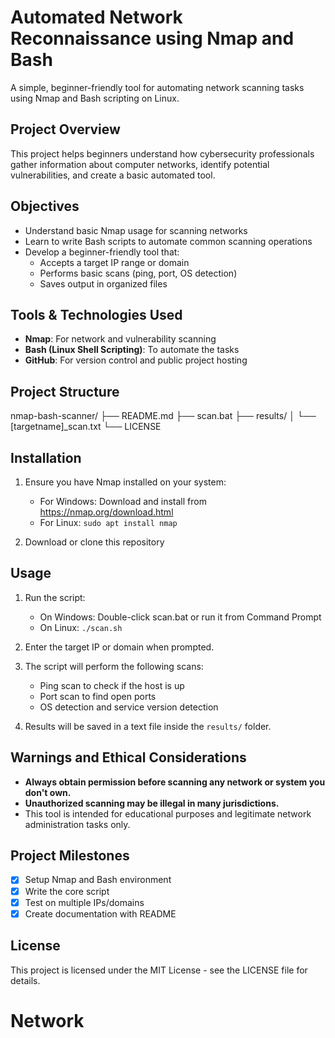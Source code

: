 # Automated Network Reconnaissance using Nmap and Bash

A simple, beginner-friendly tool for automating network scanning tasks using Nmap and Bash scripting on Linux.

## Project Overview

This project helps beginners understand how cybersecurity professionals gather information about computer networks, identify potential vulnerabilities, and create a basic automated tool.

## Objectives

- Understand basic Nmap usage for scanning networks
- Learn to write Bash scripts to automate common scanning operations
- Develop a beginner-friendly tool that:
  - Accepts a target IP range or domain
  - Performs basic scans (ping, port, OS detection)
  - Saves output in organized files

## Tools & Technologies Used

- **Nmap**: For network and vulnerability scanning
- **Bash (Linux Shell Scripting)**: To automate the tasks
- **GitHub**: For version control and public project hosting

## Project Structure
nmap-bash-scanner/
├── README.md
├── scan.bat
├── results/
│   └── [targetname]_scan.txt
└── LICENSE

## Installation

1. Ensure you have Nmap installed on your system:
   - For Windows: Download and install from https://nmap.org/download.html
   - For Linux: `sudo apt install nmap`

2. Download or clone this repository

## Usage

1. Run the script:
   - On Windows: Double-click scan.bat or run it from Command Prompt
   - On Linux: `./scan.sh`

2. Enter the target IP or domain when prompted.

3. The script will perform the following scans:
   - Ping scan to check if the host is up
   - Port scan to find open ports
   - OS detection and service version detection

4. Results will be saved in a text file inside the `results/` folder.

## Warnings and Ethical Considerations

- **Always obtain permission before scanning any network or system you don't own.**
- **Unauthorized scanning may be illegal in many jurisdictions.**
- This tool is intended for educational purposes and legitimate network administration tasks only.

## Project Milestones

- [x] Setup Nmap and Bash environment
- [x] Write the core script
- [x] Test on multiple IPs/domains
- [x] Create documentation with README

## License

This project is licensed under the MIT License - see the LICENSE file for details.
# Network
